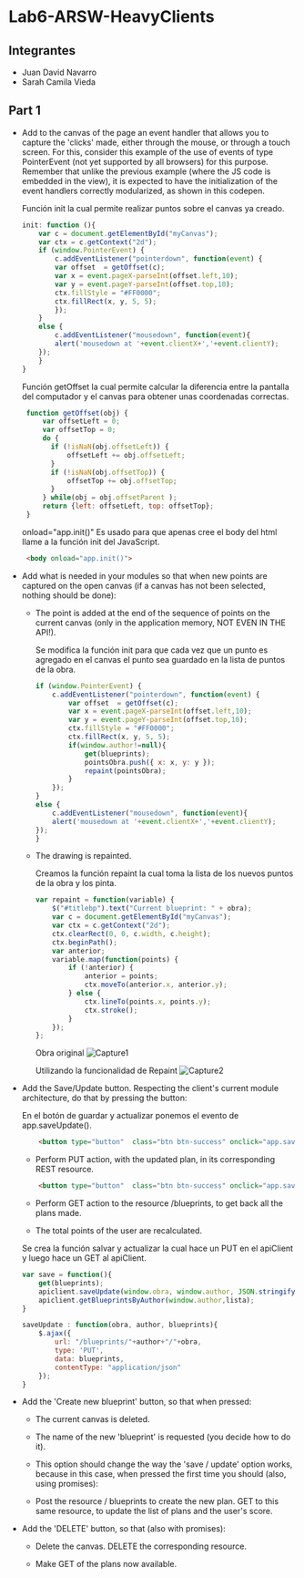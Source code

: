 # Lab6-ARSW-HeavyClients

## Integrantes
- Juan David Navarro 
- Sarah Camila Vieda

## Part 1

- Add to the canvas of the page an event handler that allows you to capture the 'clicks' made, either through the mouse, or through a touch screen. For this, consider this example of the use of events of type PointerEvent (not yet supported by all browsers) for this purpose. Remember that unlike the previous example (where the JS code is embedded in the view), it is expected to have the initialization of the event handlers correctly modularized, as shown in this codepen.

    Función init la cual permite realizar puntos sobre el canvas ya creado.
    ``` javascript
    init: function (){
        var c = document.getElementById("myCanvas");
        var ctx = c.getContext("2d");
        if (window.PointerEvent) {
            c.addEventListener("pointerdown", function(event) {
            var offset  = getOffset(c);
            var x = event.pageX-parseInt(offset.left,10);
            var y = event.pageY-parseInt(offset.top,10);
            ctx.fillStyle = "#FF0000";
            ctx.fillRect(x, y, 5, 5);
            });
        }
        else {
            c.addEventListener("mousedown", function(event){
            alert('mousedown at '+event.clientX+','+event.clientY); 
        });
        }   
    }
   ```
   
   Función getOffset la cual permite calcular la diferencia entre la pantalla del computador y el canvas para obtener unas coordenadas correctas.
   ``` javascript
    function getOffset(obj) {
        var offsetLeft = 0;
        var offsetTop = 0;
        do {
          if (!isNaN(obj.offsetLeft)) {
              offsetLeft += obj.offsetLeft;
          }
          if (!isNaN(obj.offsetTop)) {
              offsetTop += obj.offsetTop;
          }   
        } while(obj = obj.offsetParent );
        return {left: offsetLeft, top: offsetTop};
    } 
   ```
   
   onload="app.init()" Es usado para que apenas cree el body del html llame a la función init del JavaScript.
   ``` html
    <body onload="app.init()">
   ```
   
   

- Add what is needed in your modules so that when new points are captured on the open canvas (if a canvas has not been selected, nothing should be done):

    - The point is added at the end of the sequence of points on the current canvas (only in the application memory, NOT EVEN IN THE API!).
    
        Se modifica la función init para que cada vez que un punto es agregado en el canvas el punto sea guardado en la lista de puntos de la obra.
        ``` javascript
        if (window.PointerEvent) {
            c.addEventListener("pointerdown", function(event) {
                var offset  = getOffset(c);
                var x = event.pageX-parseInt(offset.left,10);
                var y = event.pageY-parseInt(offset.top,10);
                ctx.fillStyle = "#FF0000";
                ctx.fillRect(x, y, 5, 5);
                if(window.author!=null){
                    get(blueprints);
                    pointsObra.push({ x: x, y: y });
                    repaint(pointsObra);
                }                        
            });
        }
        else {
            c.addEventListener("mousedown", function(event){
            alert('mousedown at '+event.clientX+','+event.clientY); 
        });
        }
       ```
   
    - The drawing is repainted. 
    
        Creamos la función repaint la cual toma la lista de los nuevos puntos de la obra y los pinta.
        ``` javascript
        var repaint = function(variable) {
            $("#titlebp").text("Current blueprint: " + obra);
            var c = document.getElementById("myCanvas");
            var ctx = c.getContext("2d");
            ctx.clearRect(0, 0, c.width, c.height);
            ctx.beginPath();
            var anterior;
            variable.map(function(points) {
                if (!anterior) {
                    anterior = points;
                    ctx.moveTo(anterior.x, anterior.y);
                } else {
                    ctx.lineTo(points.x, points.y);
                    ctx.stroke();
                }
            });
        };
        ```
        Obra original
        ![Capture1](https://user-images.githubusercontent.com/44879884/76334401-0167a000-62c1-11ea-8c48-0fac295766b7.PNG)
        
        Utilizando la funcionalidad de Repaint
        ![Capture2](https://user-images.githubusercontent.com/44879884/76334407-0298cd00-62c1-11ea-8f4b-8b46d9a59320.PNG)

- Add the Save/Update button. Respecting the client's current module architecture, do that by pressing the button:

    En el botón de guardar y actualizar ponemos el evento de app.saveUpdate().
    ``` html
        <button type="button"  class="btn btn-success" onclick="app.saveUpdate()">Save/Update</button>
    ```

    - Perform PUT action, with the updated plan, in its corresponding REST resource. 
    
    ``` html
        <button type="button"  class="btn btn-success" onclick="app.saveUpdate()">Save/Update</button>
    ```

    - Perform GET action to the resource /blueprints, to get back all the plans made. 

    - The total points of the user are recalculated. 
    
    Se crea la función salvar y actualizar la cual hace un PUT en el apiClient y luego hace un GET al apiClient.
    ``` javascript
    var save = function(){
        get(blueprints);
        apiclient.saveUpdate(window.obra, window.author, JSON.stringify(blueprint));
        apiclient.getBlueprintsByAuthor(window.author,lista);
    }
    ```
    
    ``` javascript
    saveUpdate : function(obra, author, blueprints){
        $.ajax({
            url: "/blueprints/"+author+"/"+obra,
            type: 'PUT',
            data: blueprints,
            contentType: "application/json"
        });
    }
    ```
    
- Add the 'Create new blueprint' button, so that when pressed:

    - The current canvas is deleted. 

    - The name of the new 'blueprint' is requested (you decide how to do it). 

    - This option should change the way the 'save / update' option works, because in this case, when pressed the first time you should (also, using promises):

    - Post the resource / blueprints to create the new plan. GET to this same resource, to update the list of plans and the user's score. 

- Add the 'DELETE' button, so that (also with promises):

    - Delete the canvas. DELETE the corresponding resource. 

    - Make GET of the plans now available.
